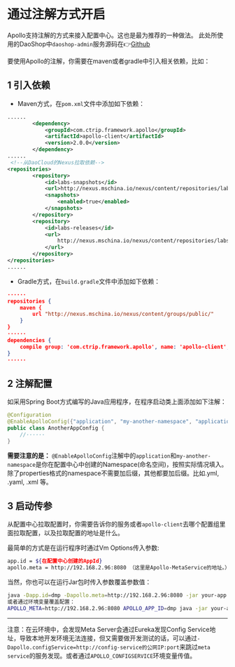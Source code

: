 # 通过注解方式开启
Apollo支持注解的方式来接入配置中心。这也是最为推荐的一种做法。
此处所使用的DaoShop中`daoshop-admin`服务源码在👉[Github](https://github.com/DaoCloud-Labs/daoshop-admin)

要使用Apollo的注解，你需要在maven或者gradle中引入相关依赖，比如：

## 1 引入依赖
- Maven方式，在`pom.xml`文件中添加如下依赖：

```xml
......
 		<dependency>
            <groupId>com.ctrip.framework.apollo</groupId>
            <artifactId>apollo-client</artifactId>
            <version>2.0.0</version>
        </dependency>
......
 <!--从DaoCloud的Nexus拉取依赖-->
<repositories>
        <repository>
            <id>labs-snapshots</id>
            <url>http://nexus.mschina.io/nexus/content/repositories/labs-snapshot/</url>
            <snapshots>
                <enabled>true</enabled>
            </snapshots>
        </repository>
        <repository>
            <id>labs-releases</id>
            <url>
                http://nexus.mschina.io/nexus/content/repositories/labs/
            </url>
        </repository>
</repositories>
......
```

- Gradle方式，在`build.gradle`文件中添加如下依赖：

```json
······
repositories {
    maven {
        url "http://nexus.mschina.io/nexus/content/groups/public/"
    }
}
······
dependencies {
    compile group: 'com.ctrip.framework.apollo', name: 'apollo-client', version: '2.0.0'
}
······
```

## 2 注解配置
如采用Spring Boot方式编写的Java应用程序，在程序启动类上面添加如下注解：

```java
@Configuration
@EnableApolloConfig({"application", "my-another-namespace", "application.yml"})
public class AnotherAppConfig {
	//······
}
```

**需要注意的是：** `@EnableApolloConfig`注解中的`application`和`my-another-namespace`是你在配置中心中创建的Namespace(命名空间)，按照实际情况填入。
除了properties格式的namespace不需要加后缀，其他都要加后缀。比如.yml, .yaml, .xml 等。

## 3 启动传参
从配置中心拉取配置时，你需要告诉你的服务或者`apollo-client`去哪个配置组里面拉取配置，以及拉取配置的地址是什么。

最简单的方式是在运行程序时通过Vm Options传入参数:

```bash
app.id = ${在配置中心创建的AppId}
apollo.meta = http://192.168.2.96:8080 （这里是Apollo-MetaService的地址。）
```
当然，你也可以在运行Jar包时传入参数覆盖参数值：

```bash
java -Dapp.id=dmp -Dapollo.meta=http://192.168.2.96:8080 -jar your-app.jar
或者通过环境变量覆盖配置：
APOLLO_META=http://192.168.2.96:8080 APOLLO_APP_ID=dmp java -jar your-app.jar
```

---

注意：在云环境中，会发现Meta Server会通过Eureka发现Config Service地址，导致本地开发环境无法连接，但又需要做开发测试的话，可以通过`-Dapollo.configService=http://config-service的公网IP:port`来跳过`meta service`的服务发现。或者通过`APOLLO_CONFIGSERVICE`环境变量传值。


